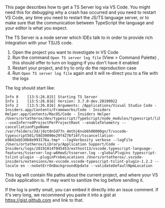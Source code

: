 This page describes how to get a TS Server log via VS Code. You might need this for debugging why a crash has occurred and you need to restart VS Code, any time you need to restart the JS/TS language server, or to make sure that the communication between TypeScript the language and your editor is what you expect.

The TS Server is a node server which IDEs talk to in order to provide rich integration with your TS/JS code.

1. Open the project you want to investigate in VS Code
1. Run the command `Open TS server log file` (View > Command Palette) , this should offer to turn on logging if you don't have it enabled
1. Restart your project, and try to only do the reproduction case
1. Run `Open TS server log file` again and it will re-direct you to a file with the logs

The log should start like:

```
Info 0    [13:5:26.815] Starting TS Server
Info 1    [13:5:26.816] Version: 3.7.0-dev.20190922
Info 2    [13:5:26.816] Arguments: /Applications/Visual Studio Code - Insiders.app/Contents/Frameworks/Code - Insiders Helper.app/Contents/MacOS/Code - Insiders Helper /Users/ortatherox/dev/typescript/TypeScript/node_modules/typescript/lib/tsserver.js --useInferredProjectPerProjectRoot --enableTelemetry --cancellationPipeName /var/folders/3d/j0zt8n5d77n_4mthj6nsb6h00000gn/T/vscode-typescript501/58d39090e29f4276f14f/tscancellation-e9842eb530b8e993176a.tmp* --logVerbosity verbose --logFile /Users/ortatherox/Library/Application Support/Code - Insiders/logs/20191014T045453/exthost13/vscode.typescript-language-features/tsserver-log-w6HewS/tsserver.log --globalPlugins typescript-tslint-plugin --pluginProbeLocations /Users/ortatherox/.vscode-insiders/extensions/ms-vscode.vscode-typescript-tslint-plugin-1.2.2 --locale en --noGetErrOnBackgroundUpdate --validateDefaultNpmLocation
```

This log will contain file paths about the current project, and where your VS Code application is. If may want to sanitize the log before sending it. 

If the log is pretty small, you can embed it directly into an issue comment. If it's very long, we recommend you paste it into a gist at https://gist.github.com and link to that.